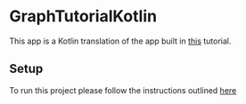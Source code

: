 # GraphTutorialKotlin
This app is a Kotlin translation of the app built in [this](https://docs.microsoft.com/en-gb/graph/tutorials/android/) tutorial.
## Setup
To run this project please follow the instructions outlined [here](https://github.com/microsoftgraph/msgraph-training-android/tree/master/demos/03-add-msgraph/)
